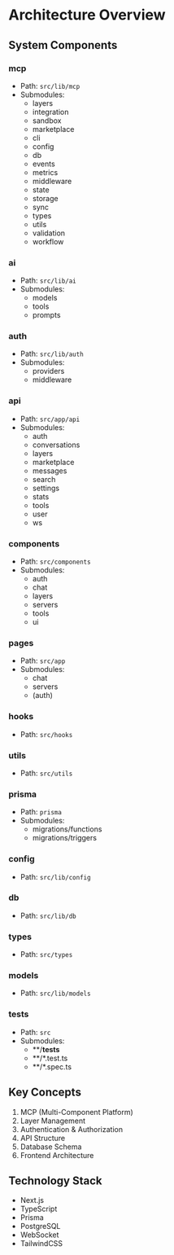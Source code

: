 # Architecture Overview

## System Components


### mcp
- Path: `src/lib/mcp`
- Submodules:
  - layers
  - integration
  - sandbox
  - marketplace
  - cli
  - config
  - db
  - events
  - metrics
  - middleware
  - state
  - storage
  - sync
  - types
  - utils
  - validation
  - workflow


### ai
- Path: `src/lib/ai`
- Submodules:
  - models
  - tools
  - prompts


### auth
- Path: `src/lib/auth`
- Submodules:
  - providers
  - middleware


### api
- Path: `src/app/api`
- Submodules:
  - auth
  - conversations
  - layers
  - marketplace
  - messages
  - search
  - settings
  - stats
  - tools
  - user
  - ws


### components
- Path: `src/components`
- Submodules:
  - auth
  - chat
  - layers
  - servers
  - tools
  - ui


### pages
- Path: `src/app`
- Submodules:
  - chat
  - servers
  - (auth)


### hooks
- Path: `src/hooks`



### utils
- Path: `src/utils`



### prisma
- Path: `prisma`
- Submodules:
  - migrations/functions
  - migrations/triggers


### config
- Path: `src/lib/config`



### db
- Path: `src/lib/db`



### types
- Path: `src/types`



### models
- Path: `src/lib/models`



### tests
- Path: `src`
- Submodules:
  - **/__tests__
  - **/*.test.ts
  - **/*.spec.ts


## Key Concepts

1. MCP (Multi-Component Platform)
2. Layer Management
3. Authentication & Authorization
4. API Structure
5. Database Schema
6. Frontend Architecture

## Technology Stack

- Next.js
- TypeScript
- Prisma
- PostgreSQL
- WebSocket
- TailwindCSS
